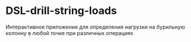 # DSL-drill-string-loads
Интерактивное приложение для определения нагрузки на бурильную колонну в любой точке при различных операциях
